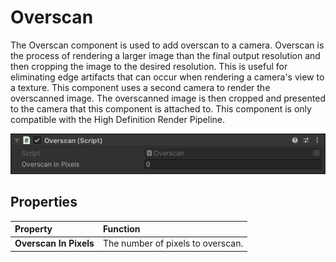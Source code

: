 # Overscan

The Overscan component is used to add overscan to a camera. Overscan is the process of rendering a larger image than the final output resolution and then cropping the image to the desired resolution. This is useful for eliminating edge artifacts that can occur when rendering a camera's view to a texture. This component uses a second camera to render the overscanned image. The overscanned image is then cropped and presented to the camera that this component is attached to. This component is only compatible with the High Definition Render Pipeline.

![Overscan Controls](images/ref-component-overscan.png)

## Properties

| **Property** | **Function** |
|:---|:---|
| **Overscan In Pixels** | The number of pixels to overscan. |